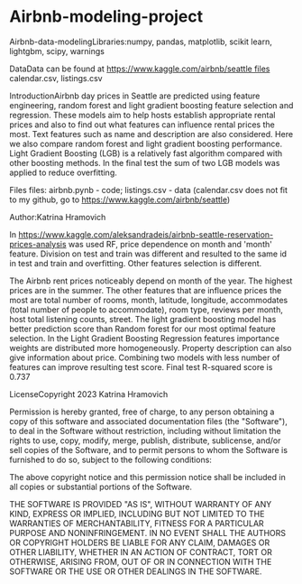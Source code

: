 # Airbnb-modeling-project
Airbnb-data-modelingLibraries:numpy, pandas, matplotlib, scikit learn, lightgbm, scipy, warnings 

DataData can be found at https://www.kaggle.com/airbnb/seattle files calendar.csv, listings.csv

IntroductionAirbnb day prices in Seattle are predicted using feature engineering, random forest and light gradient boosting feature selection and regression. These models aim to help hosts establish appropriate rental prices and also to find out what features can influence rental prices the most. Text features such as name and description are also considered. Here we also compare random forest and light gradient boosting performance. Light Gradient Boosting (LGB) is a relatively fast algorithm compared with other boosting methods. In the final test the sum of two LGB models was applied to reduce overfitting.

Files files: airbnb.pynb - code; listings.csv - data (calendar.csv does not fit to my github, go to https://www.kaggle.com/airbnb/seattle)

Author:Katrina Hramovich

In https://www.kaggle.com/aleksandradeis/airbnb-seattle-reservation-prices-analysis was used RF, price dependence on month and 'month' feature. Division on test and train was different and resulted to the same id in test and train and overfitting. Other features selection is different.

The Airbnb rent prices noticeably depend on month of the year. The highest prices are in the summer. The other features that are influence prices the most are total number of rooms, month, latitude, longitude, accommodates (total number of people to accommodate), room type, reviews per month, host total listening counts, street. The light gradient boosting model has better prediction score than Random forest for our most optimal feature selection. In the Light Gradient Boosting Regression features importance weights are distributed more homogeneously. Property description can also give information about price. Combining two models with less number of features can improve resulting test score. Final test R-squared score is 0.737

LicenseCopyright 2023 Katrina Hramovich

Permission is hereby granted, free of charge, to any person obtaining a copy of this software and associated documentation files (the "Software"), to deal in the Software without restriction, including without limitation the rights to use, copy, modify, merge, publish, distribute, sublicense, and/or sell copies of the Software, and to permit persons to whom the Software is furnished to do so, subject to the following conditions:

The above copyright notice and this permission notice shall be included in all copies or substantial portions of the Software.

THE SOFTWARE IS PROVIDED "AS IS", WITHOUT WARRANTY OF ANY KIND, EXPRESS OR IMPLIED, INCLUDING BUT NOT LIMITED TO THE WARRANTIES OF MERCHANTABILITY, FITNESS FOR A PARTICULAR PURPOSE AND NONINFRINGEMENT. IN NO EVENT SHALL THE AUTHORS OR COPYRIGHT HOLDERS BE LIABLE FOR ANY CLAIM, DAMAGES OR OTHER LIABILITY, WHETHER IN AN ACTION OF CONTRACT, TORT OR OTHERWISE, ARISING FROM, OUT OF OR IN CONNECTION WITH THE SOFTWARE OR THE USE OR OTHER DEALINGS IN THE SOFTWARE.

